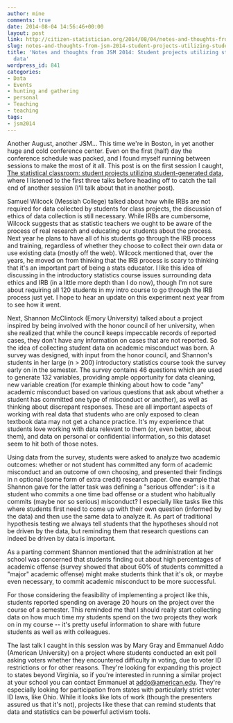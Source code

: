 ```yaml
---
author: mine
comments: true
date: 2014-08-04 14:56:46+00:00
layout: post
link: http://citizen-statistician.org/2014/08/04/notes-and-thoughts-from-jsm-2014-student-projects-utilizing-student-generated-data/
slug: notes-and-thoughts-from-jsm-2014-student-projects-utilizing-student-generated-data
title: 'Notes and thoughts from JSM 2014: Student projects utilizing student-generated
  data'
wordpress_id: 841
categories:
- Data
- Events
- hunting and gathering
- personal
- Teaching
- teaching
tags:
- jsm2014
---
```


Another August, another JSM... This time we're in Boston, in yet another huge and cold conference center. Even on the first (half) day the conference schedule was packed, and I found myself running between sessions to make the most of it all. This post is on the first session I caught, [The statistical classroom: student projects utilizing student-generated data](http://www.amstat.org/meetings/jsm/2014/onlineprogram/ActivityDetails.cfm?SessionID=210135), where I listened to the first three talks before heading off to catch the tail end of another session (I'll talk about that in another post).

Samuel Wilcock (Messiah College) talked about how while IRBs are not required for data collected by students for class projects, the discussion of ethics of data collection is still necessary. While IRBs are cumbersome, Wilcock suggests that as statistic teachers we ought to be aware of the process of real research and educating our students about the process. Next year he plans to have all of his students go through the IRB process and training, regardless of whether they choose to collect their own data or use existing data (mostly off the web). Wilcock mentioned that, over the years, he moved on from thinking that the IRB process is scary to thinking that it's an important part of being a stats educator. I like this idea of discussing in the introductory statistics course issues surrounding data ethics and IRB (in a little more depth than I do now), though I'm not sure about requiring all 120 students in my intro course to go through the IRB process just yet. I hope to hear an update on this experiment next year from to see how it went.

Next, Shannon McClintock (Emory University) talked about a project inspired by being involved with the honor council of her university, when she realized that while the council keeps impeccable records of reported cases, they don't have any information on cases that are not reported. So the idea of collecting student data on academic misconduct was born. A survey was designed, with input from the honor council, and Shannon's students in her large (n > 200) introductory statistics course took the survey early on in the semester. The survey contains 46 questions which are used to generate 132 variables, providing ample opportunity for data cleaning, new variable creation (for example thinking about how to code "any" academic misconduct based on various questions that ask about whether a student has committed one type of misconduct or another), as well as thinking about discrepant responses. These are all important aspects of working with real data that students who are only exposed to clean textbook data may not get a chance practice. It's my experience that students love working with data relevant to them (or, even better, about them), and data on personal or confidential information, so this dataset seem to hit both of those notes.

Using data from the survey, students were asked to analyze two academic outcomes: whether or not student has committed any form of academic misconduct and an outcome of own choosing, and presented their findings in n optional (some form of extra credit) research paper. One example that Shannon gave for the latter task was defining a "serious offender": is it a student who commits a one time bad offense or a student who habitually commits (maybe nor so serious) misconduct? I especially like tasks like this where students first need to come up with their own question (informed by the data) and then use the same data to analyze it. As part of traditional hypothesis testing we always tell students that the hypotheses should not be driven by the data, but reminding them that research questions can indeed be driven by data is important.

As a parting comment Shannon mentioned that the administration at her school was concerned that students finding out about high percentages of academic offense (survey showed that about 60% of students committed a "major" academic offense) might make students think that it's ok, or maybe even necessary, to commit academic misconduct to be more successful.

For those considering the feasibility of implementing a project like this, students reported spending on average 20 hours on the project over the course of a semester. This reminded me that I should really start collecting data on how much time my students spend on the two projects they work on in my course -- it's pretty useful information to share with future students as well as with colleagues.

The last talk I caught in this session was by Mary Gray and Emmanuel Addo (American University) on a project where students conducted an exit poll asking voters whether they encountered difficulty in voting, due to voter ID restrictions or for other reasons. They're looking for expanding this project to states beyond Virginia, so if you're interested in running a similar project at your school you can contact Emmanuel at [addo@american.edu](mailto:addo@american.edu). They're especially looking for participation from states with particularly strict voter ID laws, like Ohio. While it looks like lots of work (though the presenters assured us that it's not), projects like these that can remind students that data and statistics can be powerful activism tools.

